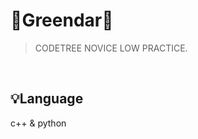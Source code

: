 # 🌳Greendar🌳
> CODETREE NOVICE LOW PRACTICE.
<div align="start">
</div>
<br>

## 💡Language
 c++ & python
